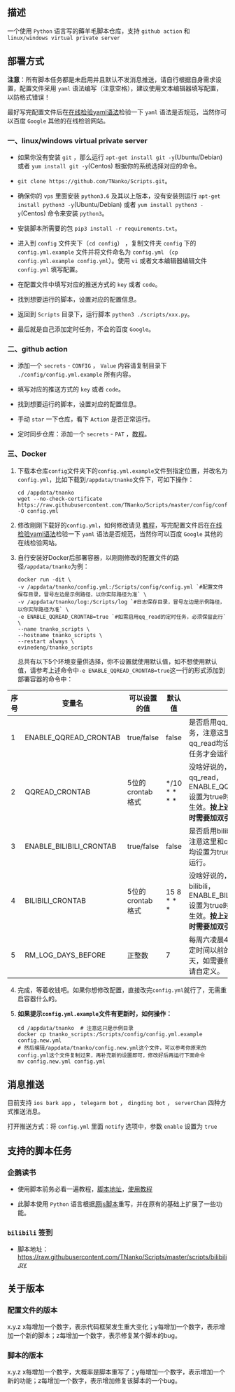 ## 描述

一个使用 `Python` 语言写的薅羊毛脚本仓库，支持 `github action` 和 `linux/windows virtual private server` 

## 部署方式

**注意**：所有脚本任务都是未启用并且默认不发消息推送，请自行根据自身需求设置，配置文件采用 `yaml` 语法编写（注意空格），建议使用文本编辑器填写配置，以防格式错误！ 

最好写完配置文件后在[在线检验yaml语法](https://www.toolfk.com/tool-format-yaml)检验一下 `yaml` 语法是否规范，当然你可以百度 `Google` 其他的在线检验网站。

### 一、linux/windows virtual private server

* 如果你没有安装 `git` ，那么运行 `apt-get install git -y`(Ubuntu/Debian) 或者 `yum install git -y`(Centos) 根据你的系统选择对应的命令。

* `git clone https://github.com/TNanko/Scripts.git`。

* 确保你的 `vps` 里面安装 `python3.6` 及其以上版本，没有安装则运行 `apt-get install python3 -y`(Ubuntu/Debian) 或者 `yum install python3 -y`(Centos) 命令来安装 `python3`。

* 安装脚本所需要的包 `pip3 install -r requirements.txt`。

* 进入到 `config` 文件夹下（`cd config`） ，复制文件夹 `config` 下的 `config.yml.example` 文件并将文件命名为 `config.yml` （`cp config.yml.example config.yml`）。使用 `vi` 或者文本编辑器编辑文件 `config.yml` 填写配置。

* 在配置文件中填写对应的推送方式的 `key` 或者 `code`。

* 找到想要运行的脚本，设置对应的配置信息。

* 返回到 `Scripts` 目录下，运行脚本 `python3 ./scripts/xxx.py`。

* 最后就是自己添加定时任务，不会的百度 `Google`。

### 二、github action

* 添加一个 `secrets` - `CONFIG` ， `Value` 内容请复制目录下 `./config/config.yml.example` 所有内容。

* 填写对应的推送方式的 `key` 或者 `code`。

* 找到想要运行的脚本，设置对应的配置信息。

* 手动 `star` 一下仓库，看下 `Action` 是否正常运行。

* 定时同步仓库：添加一个 `secrets` - `PAT` ，[教程](https://www.jianshu.com/p/bb82b3ad1d11)。

### 三、Docker

1. 下载本仓库`config`文件夹下的`config.yml.example`文件到指定位置，并改名为`config.yml`，比如下载到`/appdata/tnanko`文件下，可如下操作：

    ```shell
    cd /appdata/tnanko
    wget --no-check-certificate https://raw.githubusercontent.com/TNanko/Scripts/master/config/config.yml.example -O config.yml
    ```

2. 修改刚刚下载好的`config.yml`，如何修改请见 [教程](docs/qq_read.md)，写完配置文件后在[在线检验yaml语法](https://www.toolfk.com/tool-format-yaml)检验一下 `yaml` 语法是否规范，当然你可以百度 `Google` 其他的在线检验网站。

3. 自行安装好Docker后部署容器，以刚刚修改的配置文件的路径`/appdata/tnanko`为例：

    ```shell
    docker run -dit \
    -v /appdata/tnanko/config.yml:/Scripts/config/config.yml `#配置文件保存目录，冒号左边是示例路径，以你实际路径为准` \
    -v /appdata/tnanko/log:/Scripts/log `#日志保存目录，冒号左边是示例路径，以你实际路径为准` \
    -e ENABLE_QQREAD_CRONTAB=true `#如需启用qq_read的定时任务，必须保留此行` \
    --name tnanko_scripts \
    --hostname tnanko_scripts \
    --restart always \
    evinedeng/tnanko_scripts
    ```

    总共有以下5个环境变量供选择，你不设置就使用默认值，如不想使用默认值，请参考上述命令中`-e ENABLE_QQREAD_CRONTAB=true`这一行的形式添加到部署容器的命令中：

| 序号 | 变量名               | 可以设置的值 | 默认值    | 说明                                                                                    |
| ---- | ----------------------- | ---------------- | ------------ | ----------------------------------------------------------------------------------------- |
| 1    | ENABLE_QQREAD_CRONTAB   | true/false       | false        | 是否启用qq_read的定时任务，注意这里和config.yml中qq_read均设置为true，定时任务才会运行。 |
| 2    | QQREAD_CRONTAB          | 5位的crontab格式 | */10 * * * * | 没啥好说的，你想啥时候运行qq_read，ENABLE_QQREAD_CRONTAB设置为true时，本项设置才会生效。**按上述部署容器的命令时需要加双引号。** |
| 3    | ENABLE_BILIBILI_CRONTAB | true/false       | false        | 是否启用bilibili的定时任务，注意这里和config.yml中bilibili均设置为true，定时任务才会运行。 |
| 4    | BILIBILI_CRONTAB        | 5位的crontab格式 | 15 8 * * * | 没啥好说的，你想啥时候运行bilibili，ENABLE_BILIBILI_CRONTAB设置为true时，本项设置才会生效。**按上述部署容器的命令时需要加双引号。** |
| 5    | RM_LOG_DAYS_BEFORE      | 正整数        | 7            | 每周六凌晨4:25分自动删除指定时间以前的日志，默认为7天，如需要修改为其他天数，请自定义。 |

4. 完成，等着收钱吧。如果你想修改配置，直接改完`config.yml`就行了，无需重启容器什么的。

5. **如果提示`config.yml.example`文件有更新时，如何操作：**

    ```shell
    cd /appdata/tnanko  # 注意这只是示例目录
    docker cp tnanko_scripts:/Scripts/config/config.yml.example config.new.yml
    # 然后编辑/appdata/tnanko/config.new.yml这个文件，可以参考你原来的config.yml这个文件复制过来，再补充新的设置即可，修改好后再运行下面命令
    mv config.new.yml config.yml
    ```

## 消息推送

目前支持 `ios bark app` ， `telegarm bot` ， `dingding bot` ， `serverChan` 四种方式推送消息。

打开推送方式：将 `config.yml` 里面 `notify` 选项中，参数 `enable` 设置为 `true`

## 支持的脚本任务

### 企鹅读书

* 使用脚本前务必看一遍教程，[脚本地址](https://raw.githubusercontent.com/TNanko/Scripts/master/scripts/qq_read.py)，[使用教程](https://github.com/TNanko/Scripts/blob/master/docs/qq_read.md)

* 此脚本使用 `Python` 语言根据[原js脚本](https://raw.githubusercontent.com/ziye12/JavaScript/master/Task/qqreads.js)重写，并在原有的基础上扩展了一些功能。

### `bilibili` 签到

* 脚本地址：https://raw.githubusercontent.com/TNanko/Scripts/master/scripts/bilibili.py

## 关于版本

### 配置文件的版本

x.y.z x每增加一个数字，表示代码框架发生重大变化；y每增加一个数字，表示增加一个新的脚本；z每增加一个数字，表示修复某个脚本的bug。

### 脚本的版本

x.y.z x每增加一个数字，大概率是脚本重写了；y每增加一个数字，表示增加一个新的功能；z每增加一个数字，表示增加修复该脚本的一个bug。
